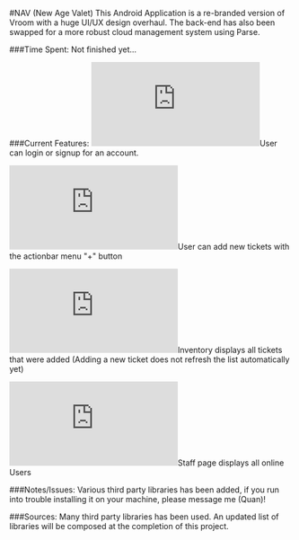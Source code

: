 #NAV (New Age Valet)
This Android Application is a re-branded version of Vroom with a huge UI/UX design overhaul. The back-end has also been swapped for a more robust cloud management system using Parse.

###Time Spent: 
Not finished yet...

###Current Features:
![alt text](http://forum.bodybuilding.com/attachment.php?attachmentid=4854623&d=1346914394 "check")User can login or signup for an account.

![alt text](http://forum.bodybuilding.com/attachment.php?attachmentid=4854623&d=1346914394 "check")User can add new tickets with the actionbar menu "+" button

![alt text](http://forum.bodybuilding.com/attachment.php?attachmentid=4854623&d=1346914394 "check")Inventory displays all tickets that were added (Adding a new ticket does not refresh the list automatically yet)
		
![alt text](http://forum.bodybuilding.com/attachment.php?attachmentid=4854623&d=1346914394 "check")Staff page displays all online Users

###Notes/Issues:
Various third party libraries has been added, if you run into trouble installing it on your machine, please message me (Quan)!

###Sources:
Many third party libraries has been used. An updated list of libraries will be composed at the completion of this project.

